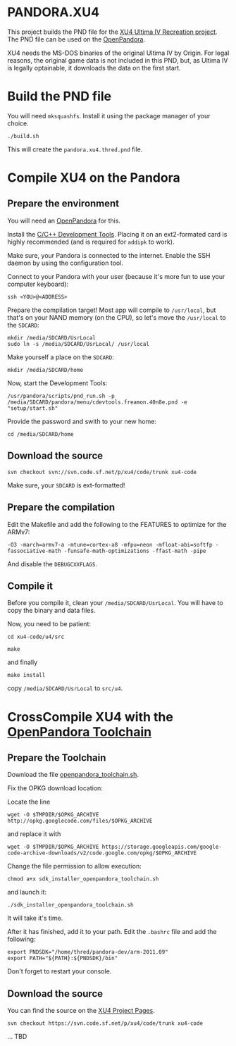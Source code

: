 # PANDORA.XU4

This project builds the PND file for the [XU4 Ultima IV Recreation project](http://xu4.sourceforge.net). The PND file can be used on the [OpenPandora](https://pyra-handheld.com/boards/pages/pandora/).

XU4 needs the MS-DOS binaries of the original Ultima IV by Origin. For legal reasons, the original game data is not included in this PND, but, as Ultima IV is legally optainable, it downloads the data on the first start.

# Build the PND file

You will need `mksquashfs`. Install it using the package manager of your choice.

```
./build.sh
```

This will create the `pandora.xu4.thred.pnd` file.

# Compile XU4 on the Pandora

## Prepare the environment

You will need an [OpenPandora](https://pyra-handheld.com/boards/pages/pandora/) for this.

Install the [C/C++ Development Tools](http://repo.openpandora.org/?page=detail&app=cdevtools.freamon.40n8e). Placing it on an ext2-formated card is highly recommended (and is required for `addipk` to work).

Make sure, your Pandora is connected to the internet. Enable the SSH daemon by using the configuration tool.

Connect to your Pandora with your user (because it's more fun to use your computer keyboard):

```
ssh <YOU>@<ADDRESS>
```

Prepare the compilation target! Most app will compile to `/usr/local`, but that's on your NAND memory (on the CPU), so let's move the `/usr/local` to the `SDCARD`:

```
mkdir /media/SDCARD/UsrLocal
sudo ln -s /media/SDCARD/UsrLocal/ /usr/local
```

Make yourself a place on the `SDCARD`:

```
mkdir /media/SDCARD/home
```

Now, start the Development Tools:

```
/usr/pandora/scripts/pnd_run.sh -p /media/SDCARD/pandora/menu/cdevtools.freamon.40n8e.pnd -e "setup/start.sh"
```

Provide the password and swith to your new home:

```
cd /media/SDCARD/home
```

## Download the source

```
svn checkout svn://svn.code.sf.net/p/xu4/code/trunk xu4-code
```

Make sure, your `SDCARD` is ext-formatted!

## Prepare the compilation

Edit the Makefile and add the following to the FEATURES to optimize for the ARMv7:

```
-O3 -march=armv7-a -mtune=cortex-a8 -mfpu=neon -mfloat-abi=softfp -fassociative-math -funsafe-math-optimizations -ffast-math -pipe
```

And disable the `DEBUGCXXFLAGS`.

## Compile it

Before you compile it, clean your `/media/SDCARD/UsrLocal`. You will have to copy the binary and data files.

Now, you need to be patient:

```
cd xu4-code/u4/src

make
```

and finally

```
make install
```

copy `/media/SDCARD/UsrLocal` to `src/u4`.

# CrossCompile XU4 with the [OpenPandora Toolchain](http://git.openpandora.org/cgi-bin/gitweb.cgi?p=pandora-misc.git;a=tree;f=sdk_installer)

## Prepare the Toolchain

Download the file [openpandora_toolchain.sh](http://git.openpandora.org/cgi-bin/gitweb.cgi?p=pandora-misc.git;a=blob_plain;f=sdk_installer/openpandora_toolchain.sh;hb=HEAD).

Fix the OPKG download location:

Locate the line
```
wget -O $TMPDIR/$OPKG_ARCHIVE http://opkg.googlecode.com/files/$OPKG_ARCHIVE
```
and replace it with
```
wget -O $TMPDIR/$OPKG_ARCHIVE https://storage.googleapis.com/google-code-archive-downloads/v2/code.google.com/opkg/$OPKG_ARCHIVE
```

Change the file permission to allow execution:
```
chmod a+x sdk_installer_openpandora_toolchain.sh
```
and launch it:
```
./sdk_installer_openpandora_toolchain.sh
```
It will take it's time.

After it has finished, add it to your path. Edit the `.bashrc` file and add the following:
```
export PNDSDK="/home/thred/pandora-dev/arm-2011.09"
export PATH="${PATH}:${PNDSDK}/bin"
```
Don't forget to restart your console.

## Download the source

You can find the source on the [XU4 Project Pages](https://sourceforge.net/projects/xu4/).
```
svn checkout https://svn.code.sf.net/p/xu4/code/trunk xu4-code
```

... TBD
